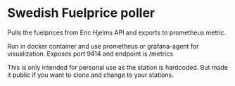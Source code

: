 # Swedish Fuelprice poller

Pulls the fuelprices from Eric Hjelms API and exports to prometheus metric.

Run in docker container and use prometheus or grafana-agent for visualization.
Exposes port 9414 and endpoint is /metrics

This is only intended for personal use as the station is hardcoded. But made it public if you want to clone and change to your stations.